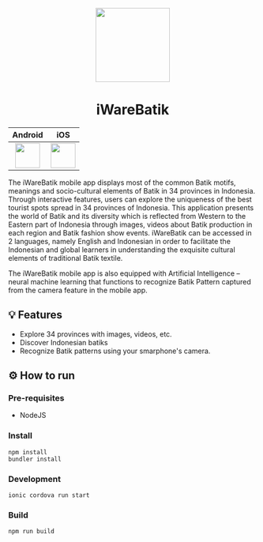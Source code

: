 <p align="center">
  <img src="https://user-images.githubusercontent.com/47891529/203758404-92851b75-f3a7-46c8-b9d2-324d04eafeb6.png" width="150">
</p>
<h1 align="center">iWareBatik</h1>

| Android | iOS |
|:-:|:-:|
| [<img src="https://github.com/pavodev/iWareBatik/assets/47891529/9fcb05d9-4ccf-4b01-b7ed-582cdc1c0c30" height="50">](https://play.google.com/store/apps/details?id=org.iwarebatik.mobileapp&hl=en&gl=US) | [<img src="https://github.com/pavodev/iWareBatik/assets/47891529/f2ac313e-25dd-4dc6-ba93-543e2ad59c74" height="50">](https://apps.apple.com/ch/app/iwarebatik/id1506929306?l=en) |

The iWareBatik mobile app displays most of the common Batik motifs, meanings and socio-cultural elements of Batik in 34 provinces in Indonesia. Through interactive features, users can explore the uniqueness of the best tourist spots spread in 34 provinces of Indonesia. This application presents the world of Batik and its diversity which is reflected from Western to the Eastern part of Indonesia through images, videos about Batik production in each region and Batik fashion show events. iWareBatik can be accessed in 2 languages, namely English and Indonesian in order to facilitate the Indonesian and global learners in understanding the exquisite cultural elements of traditional Batik textile.

The iWareBatik mobile app is also equipped with Artificial Intelligence – neural machine learning that functions to recognize Batik Pattern captured from the camera feature in the mobile app.  

## 💡 Features
- Explore 34 provinces with images, videos, etc.
- Discover Indonesian batiks
- Recognize Batik patterns using your smarphone's camera.

## ⚙️ How to run

### Pre-requisites
- NodeJS

### Install
```
npm install
bundler install
```

### Development
```
ionic cordova run start
```

### Build
```
npm run build
```
